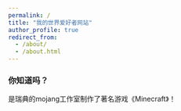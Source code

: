 ```yaml
---
permalink: /
title: "我的世界爱好者网站"
author_profile: true
redirect_from: 
  - /about/
  - /about.html
---
```


### 你知道吗？

是瑞典的mojang工作室制作了著名游戏《Minecraft》！

